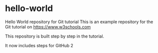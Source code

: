 # hello-world
Hello World repository for Git tutorial
This is an example repository for the Git tutorial on https://www.w3schools.com

This repository is built step by step in the tutorial.

It now includes steps for GitHub
2



